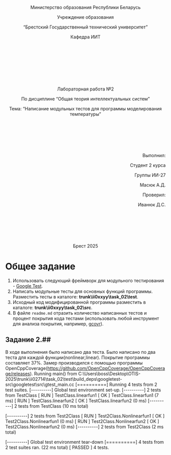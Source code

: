 <p align="center"> Министерство образования Республики Беларусь</p>
<p align="center">Учреждение образования</p>
<p align="center">“Брестский Государственный технический университет”</p>
<p align="center">Кафедра ИИТ</p>
<br><br><br><br><br><br><br>
<p align="center">Лабораторная работа №2</p>
<p align="center">По дисциплине “Общая теория интеллектуальных систем”</p>
<p align="center">Тема: “Написание модульных тестов для программы моделирования температуры”</p>
<br><br><br><br><br>
<p align="right">Выполнил:</p>
<p align="right">Студент 2 курса</p>
<p align="right">Группы ИИ-27</p>
<p align="right">Масюк А.Д.</p>
<p align="right">Проверил:</p>
<p align="right">Иванюк Д.С.</p>
<br><br><br><br><br>
<p align="center">Брест 2025</p>

# Общее задание #
1. Использовать следующий фреймворк для модульного тестирования - [Google Test](https://google.github.io/googletest/).
2. Написать модульные тесты для основных функций программы. Разместить тесты в каталоге: **trunk\ii0xxyy\task_02\test**.
3. Исходный код модифицированной программы разместить в каталоге: **trunk\ii0xxyy\task_02\src**.
4. В файле `readme.md` отразить количество написанных тестов и процент покрытия кода тестами (использовать любой инструмент для анализа покрытия, например, [gcovr](https://gcovr.com/en/stable/)).

## Задание 2.##
В ходе выполнения было написано два теста. Было написано по два теста для каждой функции(nonlinear,linear). Покрытие программы составляет 37%. Замер производился с помощью программы OpenCppCoverage(https://github.com/OpenCppCoverage/OpenCppCoverage/releases).
Running main() from C:\Users\boss\Desktop\OTIS-2025\trunk\ii02714\task_02\test\build\_deps\googletest-src\googletest\src\gtest_main.cc
[==========] Running 4 tests from 2 test suites.
[----------] Global test environment set-up.
[----------] 2 tests from TestClass
[ RUN      ] TestClass.linearfun1
[       OK ] TestClass.linearfun1 (7 ms)
[ RUN      ] TestClass.linearfun2
[       OK ] TestClass.linearfun2 (0 ms)
[----------] 2 tests from TestClass (10 ms total)

[----------] 2 tests from Test2Class
[ RUN      ] Test2Class.Nonlinearfun1
[       OK ] Test2Class.Nonlinearfun1 (0 ms)
[ RUN      ] Test2Class.Nonlinearfun2
[       OK ] Test2Class.Nonlinearfun2 (0 ms)
[----------] 2 tests from Test2Class (2 ms total)

[----------] Global test environment tear-down
[==========] 4 tests from 2 test suites ran. (22 ms total)
[  PASSED  ] 4 tests.